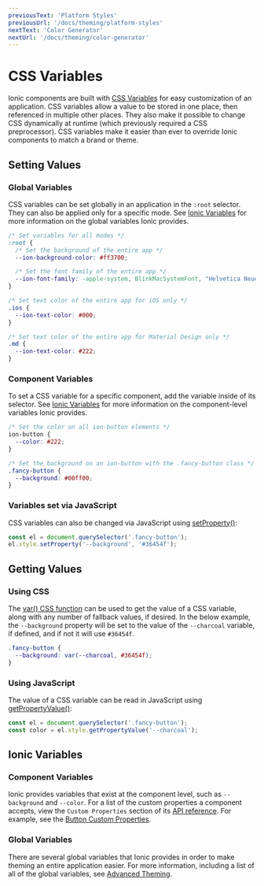 ```yaml
---
previousText: 'Platform Styles'
previousUrl: '/docs/theming/platform-styles'
nextText: 'Color Generator'
nextUrl: '/docs/theming/color-generator'
---
```


# CSS Variables

Ionic components are built with <a href="https://developer.mozilla.org/en-US/docs/Web/CSS/Using_CSS_variables" target="_blank">CSS Variables</a> for easy customization of an application. CSS variables allow a value to be stored in one place, then referenced in multiple other places. They also make it possible to change CSS dynamically at runtime (which previously required a CSS preprocessor). CSS variables make it easier than ever to override Ionic components to match a brand or theme.

## Setting Values

### Global Variables

CSS variables can be set globally in an application in the `:root` selector. They can also be applied only for a specific mode. See [Ionic Variables](#ionic-variables) for more information on the global variables Ionic provides.

```css
/* Set variables for all modes */
:root {
  /* Set the background of the entire app */
  --ion-background-color: #ff3700;

  /* Set the font family of the entire app */
  --ion-font-family: -apple-system, BlinkMacSystemFont, "Helvetica Neue", "Roboto", sans-serif;
}

/* Set text color of the entire app for iOS only */
.ios {
  --ion-text-color: #000;
}

/* Set text color of the entire app for Material Design only */
.md {
  --ion-text-color: #222;
}
```


### Component Variables

To set a CSS variable for a specific component, add the variable inside of its selector. See [Ionic Variables](#ionic-variables) for more information on the component-level variables Ionic provides.

```css
/* Set the color on all ion-button elements */
ion-button {
  --color: #222;
}

/* Set the background on an ion-button with the .fancy-button class */
.fancy-button {
  --background: #00ff00;
}
```

### Variables set via JavaScript

CSS variables can also be changed via JavaScript using [setProperty()](https://developer.mozilla.org/en-US/docs/Web/API/CSSStyleDeclaration/setProperty):

```js
const el = document.querySelector('.fancy-button');
el.style.setProperty('--background', '#36454f');
```

## Getting Values

### Using CSS

The [var() CSS function](https://developer.mozilla.org/en-US/docs/Web/CSS/var) can be used to get the value of a CSS variable, along with any number of fallback values, if desired. In the below example, the `--background` property will be set to the value of the `--charcoal` variable, if defined, and if not it will use `#36454f`.

```css
.fancy-button {
  --background: var(--charcoal, #36454f);
}
```

### Using JavaScript

The value of a CSS variable can be read in JavaScript using [getPropertyValue()](https://developer.mozilla.org/en-US/docs/Web/API/CSSStyleDeclaration/getPropertyValue):

```js
const el = document.querySelector('.fancy-button');
const color = el.style.getPropertyValue('--charcoal');
```

## Ionic Variables

### Component Variables

Ionic provides variables that exist at the component level, such as `--background` and `--color`. For a list of the custom properties a component accepts, view the `Custom Properties` section of its [API reference](/docs/api/). For example, see the [Button Custom Properties](/docs/api/button#css-custom-properties).


### Global Variables

There are several global variables that Ionic provides in order to make theming an entire application easier. For more information, including a list of all of the global variables, see [Advanced Theming](/docs/theming/advanced).
